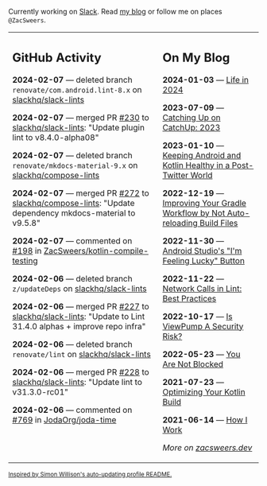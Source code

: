Currently working on [Slack](https://slack.com/). Read [my blog](https://zacsweers.dev/) or follow me on places `@ZacSweers`.

<table><tr><td valign="top" width="60%">

## GitHub Activity
<!-- githubActivity starts -->
**2024-02-07** — deleted branch `renovate/com.android.lint-8.x` on [slackhq/slack-lints](https://github.com/slackhq/slack-lints)

**2024-02-07** — merged PR [#230](https://github.com/slackhq/slack-lints/pull/230) to [slackhq/slack-lints](https://github.com/slackhq/slack-lints): "Update plugin lint to v8.4.0-alpha08"

**2024-02-07** — deleted branch `renovate/mkdocs-material-9.x` on [slackhq/compose-lints](https://github.com/slackhq/compose-lints)

**2024-02-07** — merged PR [#272](https://github.com/slackhq/compose-lints/pull/272) to [slackhq/compose-lints](https://github.com/slackhq/compose-lints): "Update dependency mkdocs-material to v9.5.8"

**2024-02-07** — commented on [#198](https://github.com/ZacSweers/kotlin-compile-testing/issues/198#issuecomment-1931317732) in [ZacSweers/kotlin-compile-testing](https://github.com/ZacSweers/kotlin-compile-testing)

**2024-02-06** — deleted branch `z/updateDeps` on [slackhq/slack-lints](https://github.com/slackhq/slack-lints)

**2024-02-06** — merged PR [#227](https://github.com/slackhq/slack-lints/pull/227) to [slackhq/slack-lints](https://github.com/slackhq/slack-lints): "Update to Lint 31.4.0 alphas + improve repo infra"

**2024-02-06** — deleted branch `renovate/lint` on [slackhq/slack-lints](https://github.com/slackhq/slack-lints)

**2024-02-06** — merged PR [#228](https://github.com/slackhq/slack-lints/pull/228) to [slackhq/slack-lints](https://github.com/slackhq/slack-lints): "Update lint to v31.3.0-rc01"

**2024-02-06** — commented on [#769](https://github.com/JodaOrg/joda-time/issues/769#issuecomment-1930731998) in [JodaOrg/joda-time](https://github.com/JodaOrg/joda-time)
<!-- githubActivity ends -->
</td><td valign="top" width="40%">

## On My Blog
<!-- blog starts -->
**2024-01-03** — [Life in 2024](https://www.zacsweers.dev/life-in-2024/)

**2023-07-09** — [Catching Up on CatchUp: 2023](https://www.zacsweers.dev/catching-up-on-catchup-2023/)

**2023-01-10** — [Keeping Android and Kotlin Healthy in a Post-Twitter World](https://www.zacsweers.dev/keeping-android-healthy/)

**2022-12-19** — [Improving Your Gradle Workflow by Not Auto-reloading Build Files](https://www.zacsweers.dev/improving-your-workflow-by-not-auto-reloading-build-files/)

**2022-11-30** — [Android Studio's "I'm Feeling Lucky" Button](https://www.zacsweers.dev/android-studios-im-feeling-lucky-button/)

**2022-11-22** — [Network Calls in Lint: Best Practices](https://www.zacsweers.dev/network-calls-in-lint-best-practices/)

**2022-10-17** — [Is ViewPump A Security Risk?](https://www.zacsweers.dev/is-viewpump-a-security-risk/)

**2022-05-23** — [You Are Not Blocked](https://www.zacsweers.dev/you-are-not-blocked/)

**2021-07-23** — [Optimizing Your Kotlin Build](https://www.zacsweers.dev/optimizing-your-kotlin-build/)

**2021-06-14** — [How I Work](https://www.zacsweers.dev/how-i-work/)
<!-- blog ends -->
_More on [zacsweers.dev](https://zacsweers.dev/)_
</td></tr></table>

<sub><a href="https://simonwillison.net/2020/Jul/10/self-updating-profile-readme/">Inspired by Simon Willison's auto-updating profile README.</a></sub>